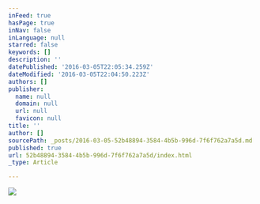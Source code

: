 ```yaml
---
inFeed: true
hasPage: true
inNav: false
inLanguage: null
starred: false
keywords: []
description: ''
datePublished: '2016-03-05T22:05:34.259Z'
dateModified: '2016-03-05T22:04:50.223Z'
authors: []
publisher:
  name: null
  domain: null
  url: null
  favicon: null
title: ''
author: []
sourcePath: _posts/2016-03-05-52b48894-3584-4b5b-996d-7f6f762a7a5d.md
published: true
url: 52b48894-3584-4b5b-996d-7f6f762a7a5d/index.html
_type: Article

---
```

![](https://the-grid-user-content.s3-us-west-2.amazonaws.com/bcf7442a-205c-4c1c-bb2d-0e8039241ce8.png)